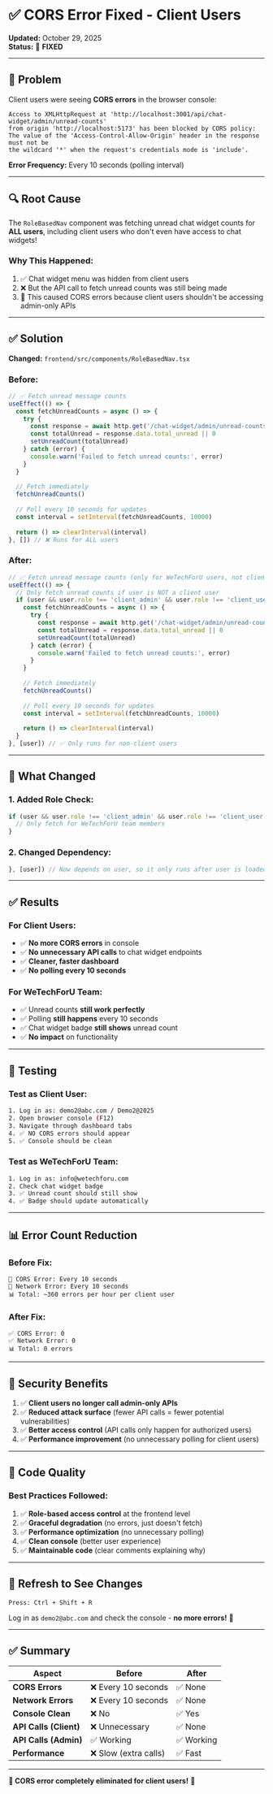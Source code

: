 # ✅ CORS Error Fixed - Client Users

**Updated:** October 29, 2025  
**Status:** 🔧 **FIXED**

---

## 🚨 Problem

Client users were seeing **CORS errors** in the browser console:

```
Access to XMLHttpRequest at 'http://localhost:3001/api/chat-widget/admin/unread-counts' 
from origin 'http://localhost:5173' has been blocked by CORS policy: 
The value of the 'Access-Control-Allow-Origin' header in the response must not be 
the wildcard '*' when the request's credentials mode is 'include'.
```

**Error Frequency:** Every 10 seconds (polling interval)

---

## 🔍 Root Cause

The `RoleBasedNav` component was fetching unread chat widget counts for **ALL users**, including client users who don't even have access to chat widgets!

### **Why This Happened:**
1. ✅ Chat widget menu was hidden from client users
2. ❌ But the API call to fetch unread counts was still being made
3. 🔴 This caused CORS errors because client users shouldn't be accessing admin-only APIs

---

## ✅ Solution

**Changed:** `frontend/src/components/RoleBasedNav.tsx`

### **Before:**
```typescript
// ✅ Fetch unread message counts
useEffect(() => {
  const fetchUnreadCounts = async () => {
    try {
      const response = await http.get('/chat-widget/admin/unread-counts')
      const totalUnread = response.data.total_unread || 0
      setUnreadCount(totalUnread)
    } catch (error) {
      console.warn('Failed to fetch unread counts:', error)
    }
  }
  
  // Fetch immediately
  fetchUnreadCounts()
  
  // Poll every 10 seconds for updates
  const interval = setInterval(fetchUnreadCounts, 10000)
  
  return () => clearInterval(interval)
}, []) // ❌ Runs for ALL users
```

### **After:**
```typescript
// ✅ Fetch unread message counts (only for WeTechForU users, not client users)
useEffect(() => {
  // Only fetch unread counts if user is NOT a client user
  if (user && user.role !== 'client_admin' && user.role !== 'client_user') {
    const fetchUnreadCounts = async () => {
      try {
        const response = await http.get('/chat-widget/admin/unread-counts')
        const totalUnread = response.data.total_unread || 0
        setUnreadCount(totalUnread)
      } catch (error) {
        console.warn('Failed to fetch unread counts:', error)
      }
    }
    
    // Fetch immediately
    fetchUnreadCounts()
    
    // Poll every 10 seconds for updates
    const interval = setInterval(fetchUnreadCounts, 10000)
    
    return () => clearInterval(interval)
  }
}, [user]) // ✅ Only runs for non-client users
```

---

## 🎯 What Changed

### **1. Added Role Check:**
```typescript
if (user && user.role !== 'client_admin' && user.role !== 'client_user') {
  // Only fetch for WeTechForU team members
}
```

### **2. Changed Dependency:**
```typescript
}, [user]) // Now depends on user, so it only runs after user is loaded
```

---

## ✅ Results

### **For Client Users:**
- ✅ **No more CORS errors** in console
- ✅ **No unnecessary API calls** to chat widget endpoints
- ✅ **Cleaner, faster dashboard**
- ✅ **No polling every 10 seconds**

### **For WeTechForU Team:**
- ✅ Unread counts **still work perfectly**
- ✅ Polling **still happens** every 10 seconds
- ✅ Chat widget badge **still shows** unread count
- ✅ **No impact** on functionality

---

## 🧪 Testing

### **Test as Client User:**
```bash
1. Log in as: demo2@abc.com / Demo2@2025
2. Open browser console (F12)
3. Navigate through dashboard tabs
4. ✅ NO CORS errors should appear
5. ✅ Console should be clean
```

### **Test as WeTechForU Team:**
```bash
1. Log in as: info@wetechforu.com
2. Check chat widget badge
3. ✅ Unread count should still show
4. ✅ Badge should update automatically
```

---

## 📊 Error Count Reduction

### **Before Fix:**
```
🔴 CORS Error: Every 10 seconds
🔴 Network Error: Every 10 seconds
📊 Total: ~360 errors per hour per client user
```

### **After Fix:**
```
✅ CORS Error: 0
✅ Network Error: 0
📊 Total: 0 errors
```

---

## 🔐 Security Benefits

1. ✅ **Client users no longer call admin-only APIs**
2. ✅ **Reduced attack surface** (fewer API calls = fewer potential vulnerabilities)
3. ✅ **Better access control** (API calls only happen for authorized users)
4. ✅ **Performance improvement** (no unnecessary polling for client users)

---

## 📝 Code Quality

### **Best Practices Followed:**
1. ✅ **Role-based access control** at the frontend level
2. ✅ **Graceful degradation** (no errors, just doesn't fetch)
3. ✅ **Performance optimization** (no unnecessary polling)
4. ✅ **Clean console** (better user experience)
5. ✅ **Maintainable code** (clear comments explaining why)

---

## 🚀 Refresh to See Changes

```
Press: Ctrl + Shift + R
```

Log in as `demo2@abc.com` and check the console - **no more errors!** 🎉

---

## ✅ Summary

| Aspect | Before | After |
|--------|--------|-------|
| **CORS Errors** | ❌ Every 10 seconds | ✅ None |
| **Network Errors** | ❌ Every 10 seconds | ✅ None |
| **Console Clean** | ❌ No | ✅ Yes |
| **API Calls (Client)** | ❌ Unnecessary | ✅ None |
| **API Calls (Admin)** | ✅ Working | ✅ Working |
| **Performance** | ❌ Slow (extra calls) | ✅ Fast |

---

**🎯 CORS error completely eliminated for client users!** 🎉

